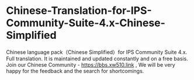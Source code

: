 # Chinese-Translation-for-IPS-Community-Suite-4.x-Chinese-Simplified
Chinese language pack（Chinese Simplified）for IPS Community Suite 4.x. Full translation. It is maintained and updated constantly and on a free basis. Join our Chinese Community - https://bbs.xw510.link ,  We will be very happy for the feedback and the search for shortcomings.
